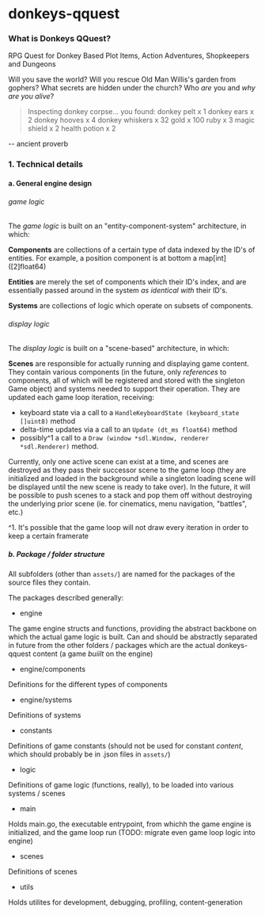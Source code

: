 
donkeys-qquest
===

### What is Donkeys QQuest?

RPG Quest for Donkey Based Plot Items, Action Adventures, Shopkeepers and Dungeons

Will you save the world? Will you rescue Old Man Willis's garden from gophers? What secrets are hidden under the church? Who *are* you and *why are you alive*?

> Inspecting donkey corpse...
>     you found: 
>         donkey pelt x 1
>         donkey ears x 2
>         donkey hooves x 4
>         donkey whiskers x 32
>         gold x 100
>         ruby x 3
>         magic shield x 2
>         health potion x 2

-- ancient proverb



### 1. Technical details

#### a. General engine design

###### game logic

The *game logic* is built on an "entity-component-system" architecture, in which:

**Components** are collections of a certain type of data indexed by the ID's of entities. For example, a position component is at bottom a map[int]\([2]float64\)

**Entities** are merely the set of components which their ID's index, and are essentially passed around in the system *as identical with* their ID's.

**Systems** are collections of logic which operate on subsets of components. 
 
###### display logic
 
The *display logic* is built on a "scene-based" architecture, in which:

**Scenes** are responsible for actually running and displaying game content. They contain various components (in the future, only *references* to components, all of which will be registered and stored with the singleton Game object) and systems needed to support their operation. They are updated each game loop iteration, receiving: 

* keyboard state via a call to a `HandleKeyboardState (keyboard_state []uint8)` method
* delta-time updates via a call to an `Update (dt_ms float64)` method
* possibly^1 a call to a `Draw (window *sdl.Window, renderer *sdl.Renderer)` method.

Currently, only one active scene can exist at a time, and scenes are destroyed as they pass their successor scene to the game loop (they are initialized and loaded in the background while a singleton loading scene will be displayed until the new scene is ready to take over). In the future, it will be possible to push scenes to a stack and pop them off without destroying the underlying prior scene (ie. for cinematics, menu navigation, "battles", etc.)

^1. It's possible that the game loop will not draw every iteration in order to keep a certain framerate


##### b. Package / folder structure

All subfolders (other than `assets/`) are named for the packages of the source files they contain.

The packages described generally:

* engine

The game engine structs and functions, providing the abstract backbone on which the actual game logic is built. Can and should be abstractly separated in future from the other folders / packages which are the actual donkeys-qquest content (a game *buiilt* on the engine)

* engine/components

Definitions for the different types of components

* engine/systems

Definitions of systems

* constants

Definitions of game constants (should not be used for constant *content*, which should probably be in .json files in `assets/`)

* logic

Definitions of game logic (functions, really), to be loaded into various systems / scenes

* main

Holds main.go, the executable entrypoint, from whichh the game engine is initialized, and the game loop run (TODO: migrate even game loop logic into engine)

* scenes

Definitions of scenes 

* utils

Holds utilites for development, debugging, profiling, content-generation



